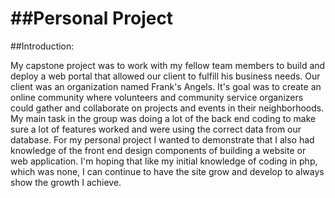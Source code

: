 ##Personal Project
=========

##Introduction:

My capstone project was to work with my fellow team members to build and deploy a web portal that allowed our client to fulfill his business needs.  Our client was an organization named Frank's Angels.  It's goal was to create an online community where volunteers and community service organizers could gather and collaborate on projects and events in their neighborhoods.  My main task in the group was doing a lot of the back end coding to make sure a lot of features worked and were using the correct data from our database.  For my personal project I wanted to demonstrate that I also had knowledge of the front end design components of building a website or web application.  I'm hoping that like my initial knowledge of coding in php, which was none, I can continue to have the site grow and develop to always show the growth I achieve.